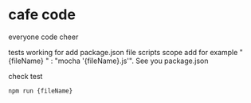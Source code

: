 # cafe code
everyone code cheer

tests working for add package.json file scripts scope add for example "{fileName} " : "mocha '{fileName}.js'". See you package.json

check test 
```
npm run {fileName}
```

